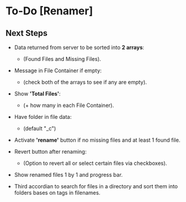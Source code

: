 # To-Do [Renamer]

## Next Steps

- Data returned from server to be sorted into **2 arrays**:<br>
  - (Found Files and Missing Files).

- Message in File Container if empty:<br>
  - (check both of the arrays to see if any are empty).

- Show **'Total Files'**:<br>
  - (+ how many in each File Container).

- Have folder in file data:<br>
  - (default "_c")

- Activate **'rename'** button if no missing files and at least 1 found file.

- Revert button after renaming:<br>
  - (Option to revert all or select certain files via checkboxes).

- Show renamed files 1 by 1 and progress bar.

- Third accordian to search for files in a directory and sort them into folders bases on tags in filenames.
